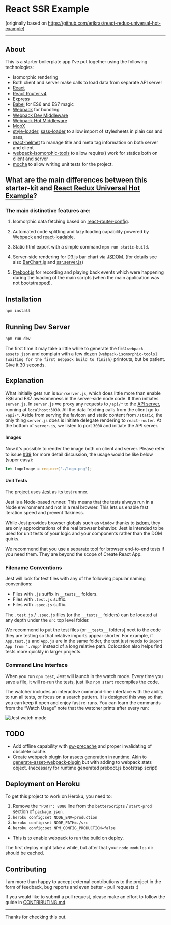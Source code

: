 # React SSR Example


(originally based on https://github.com/erikras/react-redux-universal-hot-example)

---

## About

This is a starter boilerplate app I've put together using the following technologies:

* Isomorphic rendering
* Both client and server make calls to load data from separate API server
* [React](https://github.com/facebook/react)
* [React Router v4](https://github.com/ReactTraining/react-router)
* [Express](http://expressjs.com)
* [Babel](http://babeljs.io) for ES6 and ES7 magic
* [Webpack](http://webpack.github.io) for bundling
* [Webpack Dev Middleware](http://webpack.github.io/docs/webpack-dev-middleware.html)
* [Webpack Hot Middleware](https://github.com/glenjamin/webpack-hot-middleware)
* [MobX](https://github.com/mobxjs/mobx)
* [style-loader](https://github.com/webpack/style-loader), [sass-loader](https://github.com/jtangelder/sass-loader) to allow import of stylesheets in plain css and sass,
* [react-helmet](https://github.com/nfl/react-helmet) to manage title and meta tag information on both server and client
* [webpack-isomorphic-tools](https://github.com/halt-hammerzeit/webpack-isomorphic-tools) to allow require() work for statics both on client and server
* [mocha](https://mochajs.org/) to allow writing unit tests for the project.

## What are the main differences between this starter-kit and [React Redux Universal Hot Example](https://github.com/erikras/react-redux-universal-hot-example)?

### The main distinctive features are:

1. Isomorphic data fetching based on 
[react-router-config](https://github.com/ReactTraining/react-router/tree/master/packages/react-router-config).

2. Automated code splitting and lazy loading capability powered by [Webpack](https://github.com/webpack/webpack) 
and [react-loadable](https://github.com/thejameskyle/react-loadable).

3. Static html export with a simple command `npm run static-build`.

4. Server-side rendering for D3.js bar chart via [JSDOM](https://github.com/tmpvar/jsdom).
(for details see also 
[BarChart.js](https://github.com/ArturJS/React-SSR-Example/blob/master/src/client/components/common/BarChart/BarChart.js)
and [ssr.server.js](https://github.com/ArturJS/React-SSR-Example/blob/master/src/server/ssr.server.js))

5. [Preboot.js](https://github.com/angular/preboot) 
for recording and playing back events which were happening 
during the loading of the main scripts 
(when the main application was not bootstrapped).

## Installation

```bash
npm install
```

## Running Dev Server

```bash
npm run dev
```

The first time it may take a little while to generate the first `webpack-assets.json` and complain with a few dozen `[webpack-isomorphic-tools] (waiting for the first Webpack build to finish)` printouts, but be patient. Give it 30 seconds.

## Explanation

What initially gets run is `bin/server.js`, which does little more than enable ES6 and ES7 awesomeness in the
server-side node code. It then initiates `server.js`. In `server.js` we proxy any requests to `/api/*` to the
[API server](#api-server), running at `localhost:3030`. All the data fetching calls from the client go to `/api/*`.
Aside from serving the favicon and static content from `/static`, the only thing `server.js` does is initiate delegate
rendering to `react-router`. At the bottom of `server.js`, we listen to port `3000` and initiate the API server.

#### Images

Now it's possible to render the image both on client and server. Please refer to issue [#39](https://github.com/erikras/react-redux-universal-hot-example/issues/39) for more detail discussion, the usage would be like below (super easy):

```javascript
let logoImage = require('./logo.png');
```

#### Unit Tests

The project uses [Jest](https://facebook.github.io/jest/) as its test runner. 

Jest is a Node-based runner. This means that the tests always run in a Node environment and not in a real browser. This lets us enable fast iteration speed and prevent flakiness.
            
While Jest provides browser globals such as `window` thanks to [jsdom](https://github.com/tmpvar/jsdom), they are only approximations of the real browser behavior. Jest is intended to be used for unit tests of your logic and your components rather than the DOM quirks.
            
We recommend that you use a separate tool for browser end-to-end tests if you need them. They are beyond the scope of Create React App.

### Filename Conventions

Jest will look for test files with any of the following popular naming conventions:

* Files with `.js` suffix in `__tests__` folders.
* Files with `.test.js` suffix.
* Files with `.spec.js` suffix.

The `.test.js` / `.spec.js` files (or the `__tests__` folders) can be located at any depth under the `src` top level folder.

We recommend to put the test files (or `__tests__` folders) next to the code they are testing so that relative imports appear shorter. For example, if `App.test.js` and `App.js` are in the same folder, the test just needs to `import App from './App'` instead of a long relative path. Colocation also helps find tests more quickly in larger projects.

### Command Line Interface

When you run `npm test`, Jest will launch in the watch mode. Every time you save a file, it will re-run the tests, just like `npm start` recompiles the code.

The watcher includes an interactive command-line interface with the ability to run all tests, or focus on a search pattern. It is designed this way so that you can keep it open and enjoy fast re-runs. You can learn the commands from the “Watch Usage” note that the watcher prints after every run:

![Jest watch mode](http://facebook.github.io/jest/img/blog/15-watch.gif)


## TODO
* Add offline capability with [sw-precache](https://github.com/GoogleChromeLabs/sw-precache) 
and proper invalidating of obsolete cache.
* Create webpack plugin for assets generation in runtime. 
Akin to [generate-asset-webpack-plugin](https://github.com/kjbekkelund/generate-asset-webpack-plugin)
but with adding to webpack stats object.
(necessary for runtime generated preboot.js bootstrap script)

## Deployment on Heroku

To get this project to work on Heroku, you need to:

1. Remove the `"PORT": 8080` line from the `betterScripts` / `start-prod` section of `package.json`.
2. `heroku config:set NODE_ENV=production`
3. `heroku config:set NODE_PATH=./src`
4. `heroku config:set NPM_CONFIG_PRODUCTION=false`
  * This is to enable webpack to run the build on deploy.

The first deploy might take a while, but after that your `node_modules` dir should be cached.

## Contributing

I am more than happy to accept external contributions to the project in the form of feedback, bug reports and even better - pull requests :) 

If you would like to submit a pull request, please make an effort to follow the guide in [CONTRIBUTING.md](CONTRIBUTING.md). 
 
---
Thanks for checking this out.
